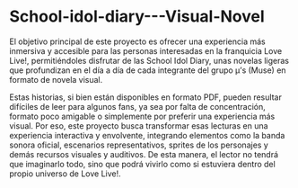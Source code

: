 ﻿# School-idol-diary---Visual-Novel

El objetivo principal de este proyecto es ofrecer una experiencia más inmersiva y accesible para las personas interesadas en la franquicia Love Live!, permitiéndoles disfrutar de las School Idol Diary, unas novelas ligeras que profundizan en el día a día de cada integrante del grupo μ’s (Muse) en formato de novela visual.

Estas historias, si bien están disponibles en formato PDF, pueden resultar difíciles de leer para algunos fans, ya sea por falta de concentración, formato poco amigable o simplemente por preferir una experiencia más visual. Por eso, este proyecto busca transformar esas lecturas en una experiencia interactiva y envolvente, integrando elementos como la banda sonora oficial, escenarios representativos, sprites de los personajes y demás recursos visuales y auditivos. De esta manera, el lector no tendrá que imaginarlo todo, sino que podrá vivirlo como si estuviera dentro del propio universo de Love Live!.
